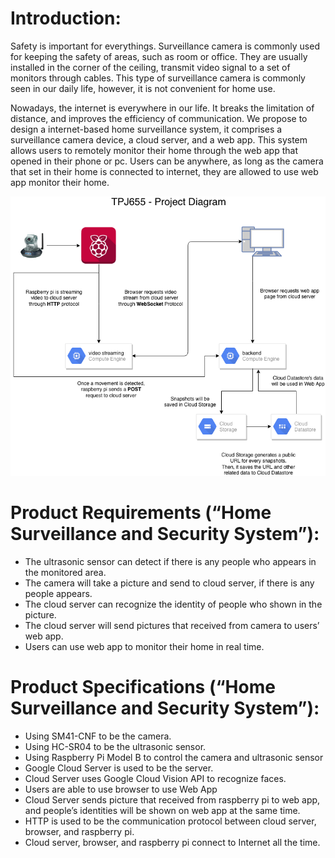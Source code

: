 # Introduction:

Safety is important for everythings. Surveillance camera is commonly used for keeping the safety of areas, such as room or office. They are usually installed in the corner of the ceiling, transmit video signal to a set of monitors through cables. This type of surveillance camera is commonly seen in our daily life, however, it is not convenient for home use.

Nowadays, the internet is everywhere in our life. It breaks the limitation of distance, and improves the efficiency of communication. We propose to design a internet-based home surveillance system, it comprises a surveillance camera device, a cloud server, and a web app. This system allows users to remotely monitor their home through the web app that opened in their phone or pc. Users can be anywhere, as long as the camera that set in their home is connected to internet, they are allowed to use web app monitor their home.

![](https://github.com/Garrik-Liu/secure_camera/raw/master/project_diagram.png)

# Product Requirements (“Home Surveillance and Security System”):

- The ultrasonic sensor can detect if there is any people who appears in the monitored area.
- The camera will take a picture and send to cloud server, if there is any people appears.
- The cloud server can recognize the identity of people who shown in the picture.
- The cloud server will send pictures that received from camera to users’ web app.
- Users can use web app to monitor their home in real time.

# Product Specifications (“Home Surveillance and Security System”):

- Using SM41-CNF to be the camera.
- Using HC-SR04 to be the ultrasonic sensor.
- Using Raspberry Pi Model B to control the camera and ultrasonic sensor
- Google Cloud Server is used to be the server.
- Cloud Server uses Google Cloud Vision API to recognize faces.
- Users are able to use browser to use Web App
- Cloud Server sends picture that received from raspberry pi to web app, and people’s identities will be shown on web app at the same time.
- HTTP is used to be the communication protocol between cloud server, browser, and raspberry pi.
- Cloud server, browser, and raspberry pi connect to Internet all the time.
